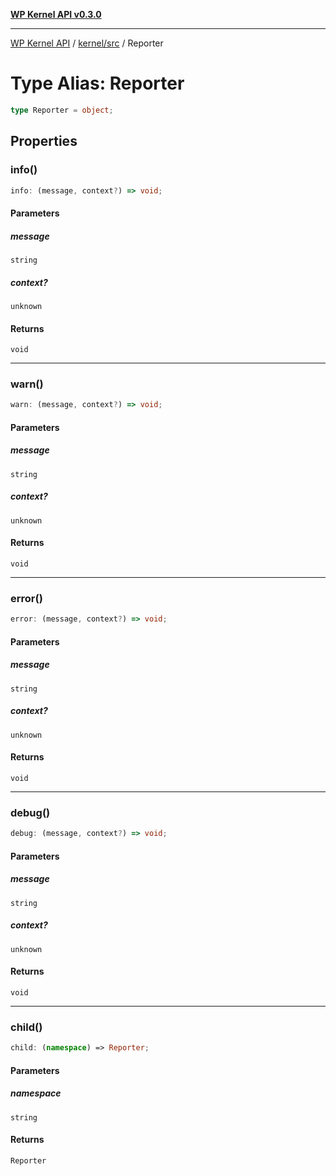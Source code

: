 [**WP Kernel API v0.3.0**](../../../README.md)

---

[WP Kernel API](../../../README.md) / [kernel/src](../README.md) / Reporter

# Type Alias: Reporter

```ts
type Reporter = object;
```

## Properties

### info()

```ts
info: (message, context?) => void;
```

#### Parameters

##### message

`string`

##### context?

`unknown`

#### Returns

`void`

---

### warn()

```ts
warn: (message, context?) => void;
```

#### Parameters

##### message

`string`

##### context?

`unknown`

#### Returns

`void`

---

### error()

```ts
error: (message, context?) => void;
```

#### Parameters

##### message

`string`

##### context?

`unknown`

#### Returns

`void`

---

### debug()

```ts
debug: (message, context?) => void;
```

#### Parameters

##### message

`string`

##### context?

`unknown`

#### Returns

`void`

---

### child()

```ts
child: (namespace) => Reporter;
```

#### Parameters

##### namespace

`string`

#### Returns

`Reporter`
